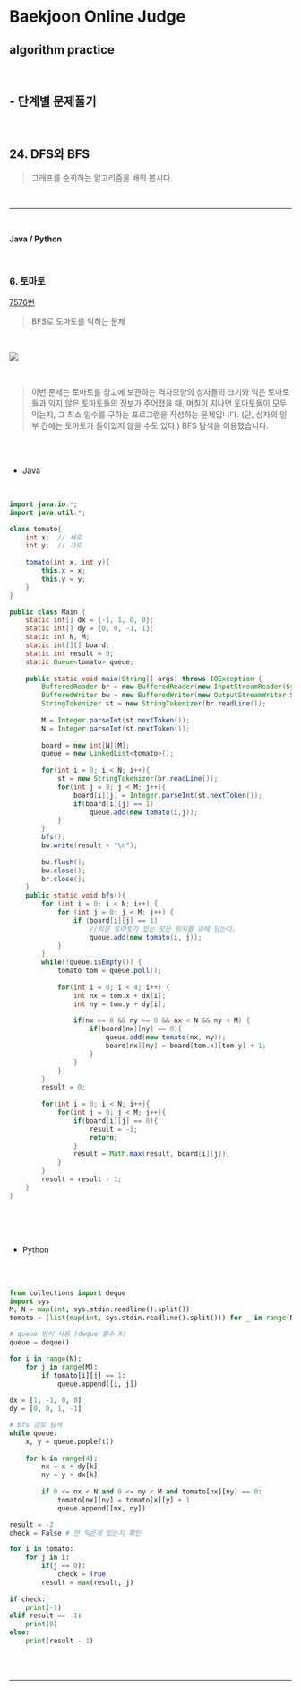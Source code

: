 # Baekjoon Online Judge

## algorithm practice
<br>

## - 단계별 문제풀기
<br>

## 24. DFS와 BFS

> 그래프를 순회하는 알고리즘을 배워 봅시다.

<br>

---

<br>

**Java / Python**

<br>

### 6. 토마토
[7576번](https://www.acmicpc.net/problem/7576) 
> BFS로 토마토를 익히는 문제

<br>

![](https://images.velog.io/images/jini_eun/post/a6d24c17-cf21-4967-a270-7c2eaacb7938/A7FBB891-5143-4AE7-A45E-B4EBA9777DD0_1_105_c.jpeg)

<br>

> 이번 문제는 토마토를 창고에 보관하는 격자모양의 상자들의 크기와 익은 토마토들과 익지 않은 토마토들의 정보가 주어졌을 때, 며칠이 지나면 토마토들이 모두 익는지, 그 최소 일수를 구하는 프로그램을 작성하는 문제입니다. (단, 상자의 일부 칸에는 토마토가 들어있지 않을 수도 있다.)
BFS 탐색을 이용했습니다.

<br><br>

- Java

<br>

```java
import java.io.*;
import java.util.*;

class tomato{
	int x;	// 세로
	int y;	// 가로
    
	tomato(int x, int y){
		this.x = x;
		this.y = y;
	}
}

public class Main {
	static int[] dx = {-1, 1, 0, 0};
	static int[] dy = {0, 0, -1, 1};
	static int N, M;
	static int[][] board;
	static int result = 0;
	static Queue<tomato> queue;	
    
	public static void main(String[] args) throws IOException {
		BufferedReader br = new BufferedReader(new InputStreamReader(System.in));
		BufferedWriter bw = new BufferedWriter(new OutputStreamWriter(System.out));
		StringTokenizer st = new StringTokenizer(br.readLine());
        
		M = Integer.parseInt(st.nextToken());
		N = Integer.parseInt(st.nextToken());	
        
		board = new int[N][M];     
		queue = new LinkedList<tomato>();  
        
		for(int i = 0; i < N; i++){
			st = new StringTokenizer(br.readLine());      
			for(int j = 0; j < M; j++){
				board[i][j] = Integer.parseInt(st.nextToken());
				if(board[i][j] == 1)
					queue.add(new tomato(i,j));
			}
		}
		bfs();
		bw.write(result + "\n");
        
		bw.flush();
		bw.close();
		br.close();
	}
	public static void bfs(){
		for (int i = 0; i < N; i++) {
			for (int j = 0; j < M; j++) {
				if (board[i][j] == 1)
					//익은 토마토가 있는 모든 위치를 큐에 담는다.
					queue.add(new tomato(i, j));
			}
		}		
		while(!queue.isEmpty()) {		
			tomato tom = queue.poll();
            
			for(int i = 0; i < 4; i++) {
				int nx = tom.x + dx[i];
				int ny = tom.y + dy[i];
                
				if(nx >= 0 && ny >= 0 && nx < N && ny < M) {
					if(board[nx][ny] == 0){
						queue.add(new tomato(nx, ny));						
						board[nx][ny] = board[tom.x][tom.y] + 1;                       
					}
				}
			}
		}
		result = 0;
        
		for(int i = 0; i < N; i++){
			for(int j = 0; j < M; j++){
				if(board[i][j] == 0){
					result = -1;
					return;
				} 
				result = Math.max(result, board[i][j]);
			}
		}
		result = result - 1;  
	}
}
```


<br><br><br>

- Python 

<br><br>

```python
from collections import deque
import sys
M, N = map(int, sys.stdin.readline().split())
tomato = [list(map(int, sys.stdin.readline().split())) for _ in range(N)]

# queue 방식 사용 (deque 필수 X)
queue = deque() 

for i in range(N):
    for j in range(M):
        if tomato[i][j] == 1:
            queue.append([i, j])
            
dx = [1, -1, 0, 0]
dy = [0, 0, 1, -1]

# bfs 경로 탐색
while queue:
    x, y = queue.popleft()
    
    for k in range(4):
        nx = x + dy[k]
        ny = y + dx[k]
        
        if 0 <= nx < N and 0 <= ny < M and tomato[nx][ny] == 0:
            tomato[nx][ny] = tomato[x][y] + 1
            queue.append([nx, ny])

result = -2
check = False # 안 익은게 있는지 확인

for i in tomato:
    for j in i:
        if(j == 0):
            check = True
        result = max(result, j)
        
if check:
    print(-1)
elif result == -1:
    print(0)
else:
    print(result - 1)
```

<br><br>

---

<br>

